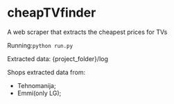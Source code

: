 # cheapTVfinder
A web scraper that extracts the cheapest prices for TVs

Running:`python run.py`

Extracted data: {project_folder}/log

Shops extracted data from:
* Tehnomanija;
* Emmi(only LG);
                    
